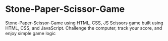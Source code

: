 # Stone-Paper-Scissor-Game
Stone-Paper-Scissor-Game using HTML, CSS, JS
Scissors game built using HTML, CSS, and JavaScript. Challenge the computer, track your score, and enjoy simple game logic
